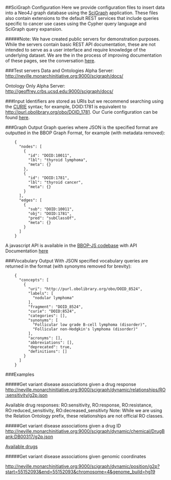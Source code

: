 ##SciGraph Configuration
Here we provide configuration files to insert data into a Neo4J graph database using the [SciGraph](https://github.com/SciGraph/SciGraph) application.  These files also contain extensions to the default REST services that include queries specific to cancer use cases using the Cypher query language and SciGraph query expansion.

#####Note: We have created public servers for demonstration purposes.  While the servers contain basic REST API documentation, these are not intended to serve as a user interface and require knowledge of the underlying dataset.  We are the in the process of improving documentation of these pages, see the conversation [here](https://github.com/SciGraph/SciGraph/issues/93).

###Test servers
Data and Ontologies Alpha Server: http://neville.monarchinitiative.org:9000/scigraph/docs/

Ontology Only Alpha Server: http://geoffrey.crbs.ucsd.edu:9000/scigraph/docs/

###Input
Identifiers are stored as URIs but we recommend searching using the [CURIE](http://www.w3.org/TR/curie/) syntax; for example, DOID:1781 is equivalent to http://purl.obolibrary.org/obo/DOID_1781.  Our Curie configuration can be found [here](https://github.com/monarch-initiative/dipper/blob/master/dipper/curie_map.yaml).

###Graph Output
Graph queries where JSON is the specified format are outputted in the BBOP Graph Format, for example (with metadata removed):

        {
          "nodes": [
            {
              "id": "DOID:10011",
              "lbl": "thyroid lymphoma",
              "meta": {}
            },
            {
              "id": "DOID:1781",
              "lbl": "thyroid cancer",
              "meta": {}
            }
          ],
          "edges": [
            {
              "sub": "DOID:10011",
              "obj": "DOID:1781",
              "pred": "subClassOf",
              "meta": {}
            }
          ]
        }

A javascript API is available in the [BBOP-JS codebase](https://github.com/berkeleybop/bbop-js/) with API Documentation [here](http://berkeleybop.github.io/bbop-js/docs/files/model-js.html#bbop.model.graph)

###Vocabulary Output
With JSON specified vocabulary queries are returned in the format (with synonyms removed for brevity):

        {
          "concepts": [
            {
              "uri": "http://purl.obolibrary.org/obo/DOID_8524",
              "labels": [
                "nodular lymphoma"
              ],
              "fragment": "DOID_8524",
              "curie": "DOID:8524",
              "categories": [],
              "synonyms": [
                "Follicular low grade B-cell lymphoma (disorder)",
                "Follicular non-Hodgkin's lymphoma (disorder)"
              ],
              "acronyms": [],
              "abbreviations": [],
              "deprecated": true,
              "definitions": []
            }
          ]
        }
        
###Examples

#####Get variant disease associations given a drug response
http://neville.monarchinitiative.org:9000/scigraph/dynamic/relationships/RO:sensitivity/g2p.json

Available drug responses: RO:sensitivity, RO:response, RO:resistance, RO:reduced_sensitivity, RO:decreased_sensitivty
Note: While we are using the Relation Ontology prefix, these relationships are not official RO classes.

#####Get variant disease associations given a drug ID
http://neville.monarchinitiative.org:9000/scigraph/dynamic/chemical/DrugBank:DB00317/g2p.json

[Available drugs](https://github.com/monarch-initiative/mckb/blob/master/resources/mappings/drug-map.tsv)

#####Get variant disease associations given genomic coordinates

http://neville.monarchinitiative.org:9000/scigraph/dynamic/position/g2p?start=55152093&end=55152093&chromosome=4&genome_build=hg19


